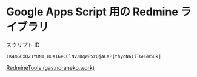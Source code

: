 # Google Apps Script 用の Redmine ライブラリ

スクリプト ID

```
1K4mG6xQ21YUN1_BUX16eCClNvZDqWESzQjALaPjthycNA1iTGHSH5Okj
```

[RedmineTools (gas.noraneko.work)](https://script.google.com/d/1K4mG6xQ21YUN1_BUX16eCClNvZDqWESzQjALaPjthycNA1iTGHSH5Okj/edit?usp=drive_web)
